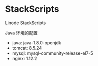 # StackScripts
Linode StackScripts

Java 环境的配置

* java: java-1.8.0-openjdk
* tomcat: 8.5.24
* mysql: mysql-community-release-el7-5
* nginx: 1.12.2

